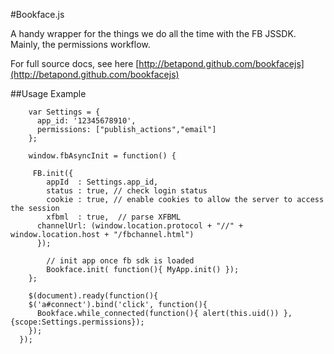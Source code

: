 #Bookface.js

A handy wrapper for the things we do all the time with the FB JSSDK. Mainly, the permissions workflow.

For full source docs, see here [http://betapond.github.com/bookfacejs](http://betapond.github.com/bookfacejs)

##Usage Example

```
	var Settings = {
	  app_id: '12345678910',
	  permissions: ["publish_actions","email"]
	};

	window.fbAsyncInit = function() {

	 FB.init({
	    appId  : Settings.app_id,
	    status : true, // check login status
	    cookie : true, // enable cookies to allow the server to access the session
	    xfbml  : true,  // parse XFBML
      channelUrl: (window.location.protocol + "//" + window.location.host + "/fbchannel.html")
	  });

		// init app once fb sdk is loaded
		Bookface.init( function(){ MyApp.init() });
	};
	
	$(document).ready(function(){
  	$('a#connect').bind('click', function(){
  	  Bookface.while_connected(function(){ alert(this.uid()) }, {scope:Settings.permissions});
  	});
  });
	

```